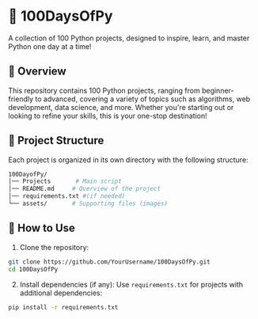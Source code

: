 # 🐍 100DaysOfPy

A collection of 100 Python projects, designed to inspire, learn, and master Python one day at a time!

## 🌟 Overview

This repository contains 100 Python projects, ranging from beginner-friendly to advanced, covering a variety of topics such as algorithms, web development, data science, and more. Whether you're starting out or looking to refine your skills, this is your one-stop destination!

## 📁 Project Structure

Each project is organized in its own directory with the following structure:
```bash
100DayofPy/
│── Projects       # Main script
│── README.md     # Overview of the project
│── requirements.txt #(if needed)
└── assets/       # Supporting files (images)
```
## 🚀 How to Use

1. Clone the repository:
```bash
git clone https://github.com/YourUsername/100DaysOfPy.git
cd 100DaysOfPy
```

2. Install dependencies (if any):
Use ```requirements.txt``` for projects with additional dependencies:



```bash
pip install -r requirements.txt
```
